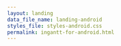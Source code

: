 ```yaml
---
layout: landing
data_file_name: landing-android
styles_file: styles-android.css
permalink: ingantt-for-android.html
---
```

